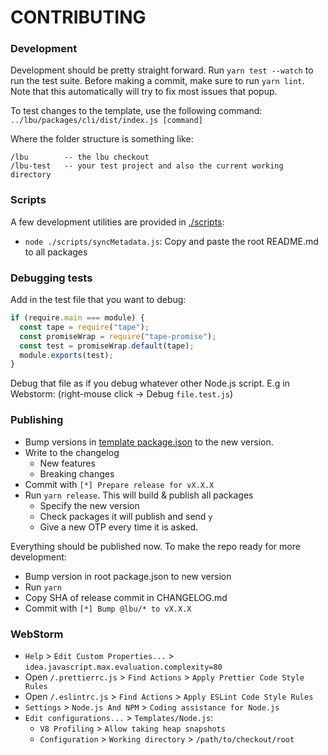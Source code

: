# CONTRIBUTING

### Development

Development should be pretty straight forward. Run `yarn test --watch` to run
the test suite. Before making a commit, make sure to run `yarn lint`. Note that
this automatically will try to fix most issues that popup.

To test changes to the template, use the following command:
`../lbu/packages/cli/dist/index.js [command]`

Where the folder structure is something like:

```
/lbu        -- the lbu checkout
/lbu-test   -- your test project and also the current working directory
```

### Scripts

A few development utilities are provided in [./scripts](./scripts):

- `node ./scripts/syncMetadata.js`: Copy and paste the root README.md to all
  packages

### Debugging tests

Add in the test file that you want to debug:

```javascript
if (require.main === module) {
  const tape = require("tape");
  const promiseWrap = require("tape-promise");
  const test = promiseWrap.default(tape);
  module.exports(test);
}
```

Debug that file as if you debug whatever other Node.js script.
E.g in Webstorm: (right-mouse click -> Debug `file.test.js`)

### Publishing

- Bump versions in [template package.json](./packages/cli/template/package.json)
  to the new version.
- Write to the changelog
  - New features
  - Breaking changes
- Commit with `[*] Prepare release for vX.X.X`
- Run `yarn release`. This will build & publish all packages
  - Specify the new version
  - Check packages it will publish and send `y`
  - Give a new OTP every time it is asked.

Everything should be published now. To make the repo ready for more development:

- Bump version in root package.json to new version
- Run `yarn`
- Copy SHA of release commit in CHANGELOG.md
- Commit with `[*] Bump @lbu/* to vX.X.X`


### WebStorm

- `Help` > `Edit Custom Properties...` > `idea.javascript.max.evaluation.complexity=80`
- Open `/.prettierrc.js` > `Find Actions` > `Apply Prettier Code Style Rules`
- Open `/.eslintrc.js` > `Find Actions` > `Apply ESLint Code Style Rules`
- `Settings` > `Node.js And NPM` > `Coding assistance for Node.js`
- `Edit configurations...` > `Templates/Node.js`:
    - `V8 Profiling` > `Allow taking heap snapshots`
    - `Configuration` > `Working directory` > `/path/to/checkout/root`
